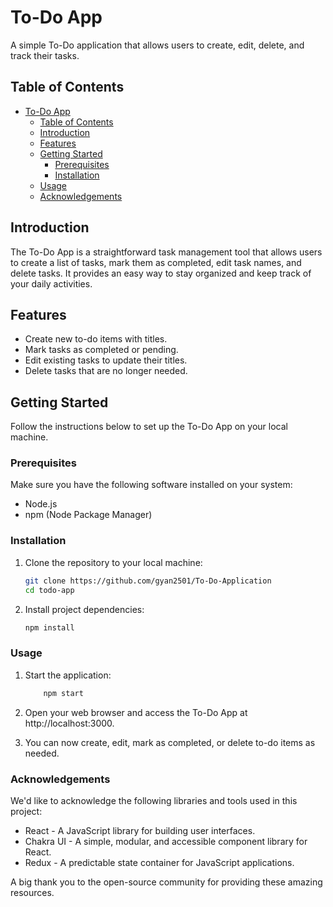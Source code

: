 # To-Do App

A simple To-Do application that allows users to create, edit, delete, and track their tasks.

## Table of Contents

- [To-Do App](#to-do-app)
  - [Table of Contents](#table-of-contents)
  - [Introduction](#introduction)
  - [Features](#features)
  - [Getting Started](#getting-started)
    - [Prerequisites](#prerequisites)
    - [Installation](#installation)
  - [Usage](#usage)
  - [Acknowledgements](#acknowledgements)

## Introduction

The To-Do App is a straightforward task management tool that allows users to create a list of tasks, mark them as completed, edit task names, and delete tasks. It provides an easy way to stay organized and keep track of your daily activities.

## Features

- Create new to-do items with titles.
- Mark tasks as completed or pending.
- Edit existing tasks to update their titles.
- Delete tasks that are no longer needed.

## Getting Started

Follow the instructions below to set up the To-Do App on your local machine.

### Prerequisites

Make sure you have the following software installed on your system:

- Node.js
- npm (Node Package Manager)

### Installation

1. Clone the repository to your local machine:

   ```bash
   git clone https://github.com/gyan2501/To-Do-Application
   cd todo-app

2. Install project dependencies:
    ```bash
    npm install

### Usage

1. Start the application:
    
    ```bash
        npm start
2. Open your web browser and access the To-Do App at http://localhost:3000.

3. You can now create, edit, mark as completed, or delete to-do items as needed.

### Acknowledgements

We'd like to acknowledge the following libraries and tools used in this project:

- React - A JavaScript library for building user interfaces.
- Chakra UI - A simple, modular, and accessible component library for React.
- Redux - A predictable state container for JavaScript applications.

A big thank you to the open-source community for providing these amazing resources.
